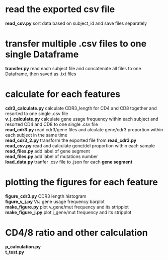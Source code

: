 # read the exported csv file
**read_csv.py** sort data based on subject_id and save files separately

# transfer multiple .csv files to one single Dataframe
**transfer.py** read each subject file and concatenate all files to one Dataframe, then saved as .txt files

# calculate for each features
**cdr3_calculate.py** calculate CDR3_length for CD4 and CD8 together and resorted to one single .csv file\
**v_j_calculate.py** calculate gene usage frequency within each subject and resorted CD4 and CD8 to one single .csv file\
**read_cdr3.py** read cdr3/gene files and alculate gene/cdr3 proportion within each subject in the same time\
**read_cdr3_2.py** transform the exported file from **read_cdr3.py**\
**read_csv.py** read and calculate gene/del proportion within each sample\
**read_files.py** add label of gene segment\
**read_files.py** add label of mutations number\
**load_data.py** tranfer .csv file to .json for each **gene segment**

# plotting the figures for each feature
**figure_cdr3.py** CDR3 length histogram\
**figure_v_j.py** V/J gene usage frequency barplot\
**make_figure.py** plot v_gene/mut frequency and its stripplot\
**make_figure_j.py** plot j_gene/mut frequency and its stripplot

# CD4/8 ratio and other calculation
**p_calculation.py**\
**t_test.py**
